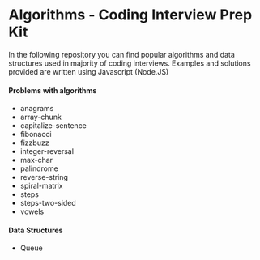 # Algorithms - Coding Interview Prep Kit

In the following repository you can find popular algorithms and data structures used in majority of coding interviews.
Examples and solutions provided are written using Javascript (Node.JS)

#### Problems with algorithms 
- anagrams
- array-chunk
- capitalize-sentence
- fibonacci
- fizzbuzz
- integer-reversal
- max-char
- palindrome
- reverse-string
- spiral-matrix
- steps
- steps-two-sided
- vowels

#### Data Structures
- Queue

